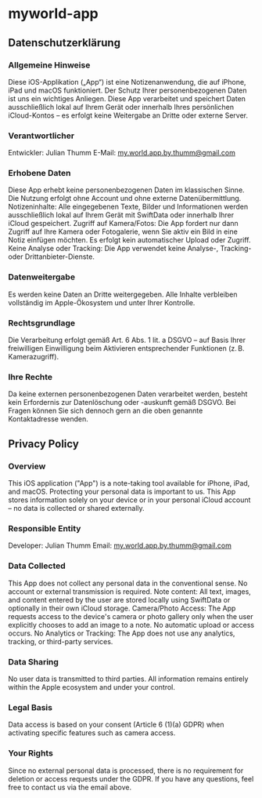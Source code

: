 # myworld-app

## Datenschutzerklärung

### Allgemeine Hinweise
Diese iOS-Applikation („App“) ist eine Notizenanwendung, die auf iPhone, iPad und macOS funktioniert. Der Schutz Ihrer personenbezogenen Daten ist uns ein wichtiges Anliegen. Diese App verarbeitet und speichert Daten ausschließlich lokal auf Ihrem Gerät oder innerhalb Ihres persönlichen iCloud-Kontos – es erfolgt keine Weitergabe an Dritte oder externe Server.

### Verantwortlicher
Entwickler: Julian Thumm E-Mail: my.world.app.by.thumm@gmail.com

### Erhobene Daten
Diese App erhebt keine personenbezogenen Daten im klassischen Sinne. Die Nutzung erfolgt ohne Account und ohne externe Datenübermittlung.
Notizeninhalte: Alle eingegebenen Texte, Bilder und Informationen werden ausschließlich lokal auf Ihrem Gerät mit SwiftData oder innerhalb Ihrer iCloud gespeichert.
Zugriff auf Kamera/Fotos: Die App fordert nur dann Zugriff auf Ihre Kamera oder Fotogalerie, wenn Sie aktiv ein Bild in eine Notiz einfügen möchten. Es erfolgt kein automatischer Upload oder Zugriff.
Keine Analyse oder Tracking: Die App verwendet keine Analyse-, Tracking- oder Drittanbieter-Dienste.

### Datenweitergabe
Es werden keine Daten an Dritte weitergegeben. Alle Inhalte verbleiben vollständig im Apple-Ökosystem und unter Ihrer Kontrolle.

### Rechtsgrundlage
Die Verarbeitung erfolgt gemäß Art. 6 Abs. 1 lit. a DSGVO – auf Basis Ihrer freiwilligen Einwilligung beim Aktivieren entsprechender Funktionen (z. B. Kamerazugriff).

### Ihre Rechte
Da keine externen personenbezogenen Daten verarbeitet werden, besteht kein Erfordernis zur Datenlöschung oder -auskunft gemäß DSGVO. Bei Fragen können Sie sich dennoch gern an die oben genannte Kontaktadresse wenden.

## Privacy Policy

### Overview
This iOS application ("App") is a note-taking tool available for iPhone, iPad, and macOS. Protecting your personal data is important to us. This App stores information solely on your device or in your personal iCloud account – no data is collected or shared externally.

### Responsible Entity
Developer: Julian Thumm Email: my.world.app.by.thumm@gmail.com

### Data Collected
This App does not collect any personal data in the conventional sense. No account or external transmission is required.
Note content: All text, images, and content entered by the user are stored locally using SwiftData or optionally in their own iCloud storage.
Camera/Photo Access: The App requests access to the device's camera or photo gallery only when the user explicitly chooses to add an image to a note. No automatic upload or access occurs.
No Analytics or Tracking: The App does not use any analytics, tracking, or third-party services.

### Data Sharing
No user data is transmitted to third parties. All information remains entirely within the Apple ecosystem and under your control.

### Legal Basis
Data access is based on your consent (Article 6 (1)(a) GDPR) when activating specific features such as camera access.

### Your Rights
Since no external personal data is processed, there is no requirement for deletion or access requests under the GDPR. If you have any questions, feel free to contact us via the email above.

